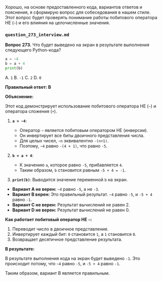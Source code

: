 Хорошо, на основе предоставленного кода, вариантов ответов и пояснения, я сформирую вопрос для собеседования в нашем стиле. Этот вопрос будет проверять понимание работы побитового оператора НЕ (`~`) и его влияния на целочисленные значения.

### `question_273_interview.md`

**Вопрос 273.** Что будет выведено на экран в результате выполнения следующего Python-кода?

```python
a = ~4
b = a + 4
print(b)
```

A.  `1`
B.  `-1`
C.  `2`
D.  `0`

**Правильный ответ: B**

**Объяснение:**

Этот код демонстрирует использование побитового оператора НЕ (`~`) и оператора сложения (`+`).

1.  **`a = ~4`**:
    *   Оператор `~` является побитовым оператором НЕ (инверсии).
    *   Он инвертирует все биты двоичного представления числа.
    *   Для целых чисел, `~n` эквивалентно `-(n+1)`.
    *   Поэтому, `~4` равно `-(4 + 1)`, что равно `-5`.

2.  **`b = a + 4`**:
    *   К значению `a`, которое равно `-5`, прибавляется `4`.
    *   Таким образом, `b` становится равным `-5 + 4 = -1`.
3.  **`print(b)`**: Выводится значение переменной `b` на экран.

*   **Вариант A не верен:** `~4` равно `-5`, а не `-3`.
*   **Вариант B верен:**  Это правильный результат.  `~4` равно `-5`, и `-5 + 4` равно `-1`.
*   **Вариант C не верен:**  Результат вычислений не равен 2.
*   **Вариант D не верен:**  Результат вычислений не равен 0.

**Как работает побитовый оператор НЕ `~`:**

1.  Переводит число в двоичное представление.
2.  Инвертирует каждый бит: `0` становится `1`, а `1` становится `0`.
3.  Возвращает десятичное представление результата.

**В результате:**

В результате выполнения кода на экран будет выведено `-1`. Это происходит потому, что `~4` равно `-5`, и `-5 + 4` равно `-1`.

Таким образом, вариант B является правильным.
